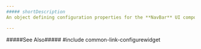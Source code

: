 ```yaml
---
##### shortDescription
An object defining configuration properties for the **NavBar** UI component.

---
```

#####See Also#####
#include common-link-configurewidget